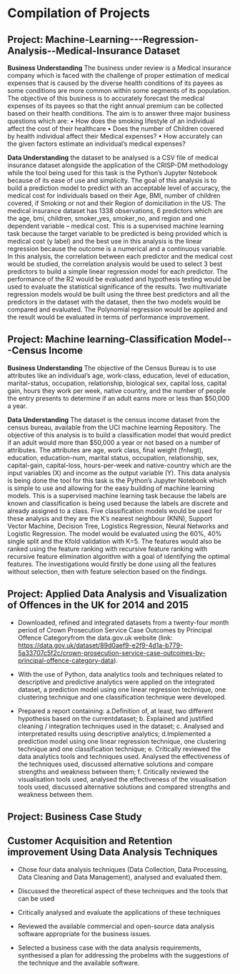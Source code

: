 # Compilation of Projects

## Project: Machine-Learning---Regression-Analysis--Medical-Insurance Dataset

**Business Understanding**
The business under review is a Medical insurance company which is faced with the challenge of proper estimation of medical expenses that is caused by the diverse health conditions of its payees as some conditions are more common within some segments of its population. The objective of this business is to accurately forecast the medical expenses of its payees so that the right annual premium can be collected based on their health conditions. The aim is to answer three major business questions which are: 
•	How does the smoking lifestyle of an individual affect the cost of their healthcare
•	Does the number of Children covered by health individual affect their Medical expenses?
•	How accurately can the given factors estimate an individual’s medical expenses?


**Data Understanding** 
the dataset to be analysed is a CSV file of medical insurance dataset alongside the application of the CRISP-DM methodology while the tool being used for this task is the Python’s Jupyter Notebook because of its ease of use and simplicity. The goal of this analysis is to build a prediction model to predict with an acceptable level of accuracy, the medical cost for individuals based on their Age, BMI, number of children covered, if Smoking or not and their Region of domiciliation in the US. 
The medical insurance dataset has 1338 observations, 6 predictors which are the age, bmi, children, smoker_yes, smoker_no, and region and one dependent variable – medical cost. This is a supervised machine learning task because the target variable to be predicted is being provided which is medical cost (y label) and the best use in this analysis is the linear regression because the outcome is a numerical and a continuous variable. In this analysis, the correlation between each predictor and the medical cost would be studied, the correlation analysis would be used to select 3 best predictors to build a simple linear regression model for each predictor. The performance of the R2 would be evaluated and hypothesis testing would be used to evaluate the statistical significance of the results. Two multivariate regression models would be built using the three best predictors and all the predictors in the dataset with the dataset, then the two models would be compared and evaluated. The Polynomial regression would be applied and the result would be evaluated in terms of performance improvement.

## Project: Machine learning-Classification Model---Census Income
**Business Understanding**
The objective of the Census Bureau is to use attributes like an individual’s age, work-class, education, level of education, marital-status, occupation, relationship, biological sex, capital loss, capital gain, hours they work per week, native country, and the number of people the entry presents to determine if an adult earns more or less than $50,000 a year. 

**Data Understanding**
The dataset is the census income dataset from the census bureau, available from the UCI machine learning Repository. The objective of this analysis is to build a classification model that would predict if an adult would more than $50,000 a year or not based on a number of attributes.
The attributes are age, work class, final weight (fnlwgt), education, education-num, marital status, occupation, relationship, sex, capital-gain, capital-loss, hours-per-week and native-country which are the input variables (X) and income as the output variable (Y).
This data analysis is being done the tool for this task is the Python’s Jupyter Notebook which is simple to use and allowing for the easy building of machine learning models. This is a supervised machine learning task because the labels are known and classification is being used because the labels are discrete and already assigned to a class. Five classification models would be used for these analysis and they are the K’s nearest neighbour (KNN), Support Vector Machine, Decision Tree, Logistics Regression, Neural Networks and Logistic Regression.  The model would be evaluated using the 60%, 40% single split and the Kfold validation with K=5. The features would also be ranked using the feature ranking with recursive feature ranking with recursive feature elimination algorithm with a goal of identifying the optimal features. The investigations would firstly be done using all the features without selection, then with feature selection based on the findings. 


## Project: Applied Data Analysis and Visualization of Offences in the UK for 2014 and 2015

* Downloaded, refined and integrated datasets from a twenty-four month period of Crown Prosecution Service Case Outcomes by Principal Offence Categoryfrom the data.gov.uk website (link: https://data.gov.uk/dataset/89d0aef9-e2f9-4d1a-b779-5a33707c5f2c/crown-prosecution-service-case-outcomes-by-principal-offence-category-data).

* With the use of Python, data analytics tools and techniques related to descriptive and predictive analytics were applied on the integrated dataset, a prediction model using one linear regression technique, one clustering technique and one classification technique were developed.

* Prepared a report containing: a.Definition of, at least, two different hypothesis based on the currentdataset; b. Explained and justified cleaning / integration techniques used in the dataset; c. Analysed and interpretated results using descriptive analytics; d.Implemented a prediction model using one linear regression technique, one clustering technique and one classification technique; e. Critically reviewed the data analytics tools and techniques used. Analysed the effectiveness of the techniques used, discussed alternative solutions and compare strengths and weakness between them; f. Critically reviewed the visualisation tools used, analysed the effectiveness of the visualisation tools used, discussed alternative solutions and compared strengths and weakness between them.

## Project: Business Case Study
## Customer Acquisition and Retention improvement Using Data Analysis Techniques

* Chose four data analysis techniques (Data Collection, Data Processing, Data Cleaning and Data Management), analysed and evaluated them.

* Discussed the theoretical aspect of these techniques and the tools that can be used

* Critically analysed and evaluate the applications of these techniques

* Reviewed the available commercial and open-source data analysis software appropriate for the business issues.

* Selected a business case with the data analysis requirements, synthesised a plan for addressing the probelms with the suggestions of the technique and the available software.
